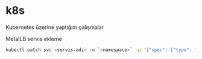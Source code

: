 # k8s

Kubernetes üzerine yaptığım çalışmalar

MetalLB servis ekleme

````bash
kubectl patch svc <servis-adı> -n `<namespace>` -p '{"spec": {"type": "LoadBalancer"}}'`
````
